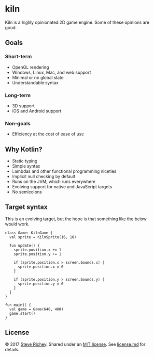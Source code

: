 # kiln

Kiln is a highly opinionated 2D game engine. Some of these opinions are good.

## Goals

### Short-term
* OpenGL rendering
* Windows, Linux, Mac, and web support
* Minimal or no global state
* Understandable syntax

### Long-term
* 3D support
* iOS and Android support

### Non-goals
* Efficiency at the cost of ease of use

## Why Kotlin?
* Static typing
* Simple syntax
* Lambdas and other functional programming niceties
* Implicit null checking by default
* Runs on the JVM, which runs everywhere
* Evolving support for native and JavaScript targets
* No semicolons

## Target syntax

This is an evolving target, but the hope is that something like the below would work.

```
class Game: KilnGame {
  val sprite = KilnSprite(16, 16)

  fun update() {
    sprite.position.x += 1
    sprite.position.y += 1

    if (sprite.position.x > screen.bounds.x) {
      sprite.position.x = 0
    }

    if (sprite.position.y > screen.bounds.y) {
      sprite.position.y = 0
    }
  }
}

fun main() {
  val game = Game(640, 480)
  game.start()
}
```

## License

&copy; 2017 [Steve Richey](https://github.com/steverichey). Shared under an [MIT license](https://en.wikipedia.org/wiki/MIT_License). See [license.md](./license.md) for details.
